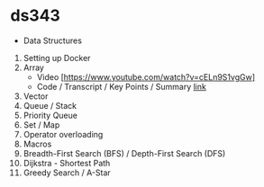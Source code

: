 # ds343

* Data Structures

1. Setting up Docker
2. Array
    - Video [https://www.youtube.com/watch?v=cELn9S1vgGw]
    - Code / Transcript / Key Points / Summary [link](arrays/)
3. Vector
4. Queue / Stack
5. Priority Queue
6. Set / Map
7. Operator overloading
8. Macros
9. Breadth-First Search (BFS) / Depth-First Search (DFS)
10. Dijkstra - Shortest Path
11. Greedy Search / A-Star


